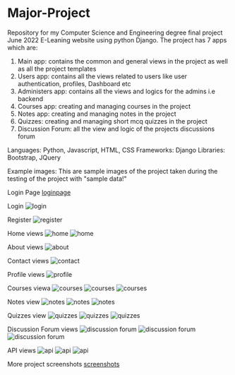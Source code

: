 # Major-Project
Repository for my Computer Science and Engineering degree final project June 2022
E-Leaning website using python Django.
The project has 7 apps which are:
1. Main app: contains the common and general views in the project as well as all the project templates
2. Users app: contains all the views related to users like user authentication, profiles, Dashboard etc
3. Administers app: contains all the views and logics for the admins i.e backend
4. Courses app: creating and managing courses in the project
5. Notes app: creating and managing notes in the project
6. Quizzes: creating and managing short mcq quizzes in the project
7. Discussion Forum: all the view and logic of the projects discussions forum

Languages: Python, Javascript, HTML, CSS
Frameworks: Django
Libraries: Bootstrap, JQuery

Example images:
This are sample images of the project taken during the testing of the project with "sample data!"

Login Page
[loginpage](/projectpics/1loginpage.png)

Login
![login](/projectpics/2login.png)

Register
![register](/projectpics/3register.png)

Home views
![home](/projectpics/5home1.png)
![home](/projectpics/5home4.png)

About views
![about](/projectpics/6about.png)

Contact views
![contact](/projectpics/7contact.png)

Profile views
![profile](/projectpics/8profile1.png)

Courses viewa
![courses](/projectpics/9courses1.png)
![courses](/projectpics/9courses2.png)
![courses](/projectpics/9courses3.png)

Notes view
![notes](/projectpics/10notes1.png)
![notes](/projectpics/10notes2.png)
![notes](/projectpics/10notes3.png)


Quizzes view
![quizzes](/projectpics/11quizzes1.png)
![quizzes](/projectpics/11quizzes2.png)
![quizzes](/projectpics/11quizzes3.png)

Discussion Forum views
![discussion forum](/projectpics/12discussions1.png)
![discussion forum](/projectpics/12discussions2.png)
![discussion forum](/projectpics/12discussions.3png)


API views
![api](/projectpics/9courses11.png)
![api](/projectpics/10notes10.png)
![api](/projectpics/11quizzes11.png)


More project screenshots [screenshots](/projectpics/)
